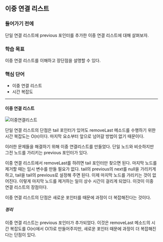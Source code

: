 ## 이중 연결 리스트

### 들어가기 전에
단일 연결 리스트에 previous 포인터를 추가한 이중 연결 리스트에 대해 살펴보자.

### 학습 목표
이중 연결 리스트를 이해하고 장단점을 설명할 수 있다.

### 핵심 단어
- 이중 연결 리스트 
- 시간 복잡도

---
#### 이중 연결 리스트
<img src="https://img1.daumcdn.net/thumb/R1280x0/?scode=mtistory2&fname=https%3A%2F%2Fblog.kakaocdn.net%2Fdn%2FAzZQh%2FbtsyEAVsAyP%2FaHYqO9g70ku4OsYorqLBY0%2Fimg.png" alt="이중연결리스트">   

단일 연결  리스트의 단점은 tail 포인터가 있어도 removeLast 메소드를 수행하기 위한 시간 복잡도는 O(n)이다. 마지막 요소부터 앞으로 넘어갈 방법이 없기 때문이다.

이러한 문제들을 해결하기 위해 이중 연결리스트를 만들었다. 단일 노드와 비슷하지만 그전 노드를 가리키는 previous 포인터가 있다.

이중 연결 리스트에서 removeLast를 하려면 tail 포인터만 찾으면 된다. 마지막 노드를 제거할 때는 임시 변수를 만들 필요가 없다. tail의 previous의 next를 null을 가리키게 하고, tail을 tail의 previous로 설정해 주면 된다. 이제 마지막 노드를 가리키는 것이 없어진다. 이렇게 마지막 노드를 제거하는 일이 상수 시간이 걸리게 되었다. 이것이 이중 연결 리스트의 장점이다.

이중 연결 리스트의 단점은 새로운 포인터를 때문에 과정이 더 복잡해진다는 것이다.

##### 정리
이중 연결 리스트는 previous 포인터가 추가되었다. 이것은 removeLast 메소드의 시간 복잡도를 O(n)에서 O(1)로 만들어주지만, 새로운 포인터 때문에 과정이 더 복잡해진다는 단점이 있다.
